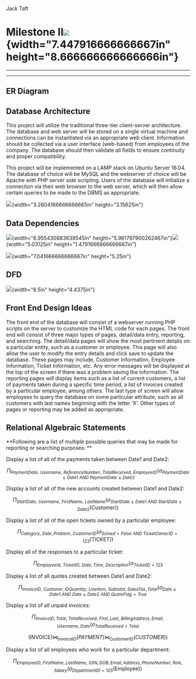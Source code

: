 Jack Taft

**Milestone II**![](media/image07.png){width="7.447916666666667in" height="8.666666666666666in"}
================================================================================================

  -- --
     
     
     
  -- --

ER Diagram
----------

Database Architecture
---------------------

This project will utilize the traditional three-tier client-server
architecture. The database and web server will be stored on a single
virtual machine and connections can be instantiated via an appropriate
web client. Information should be collected via a user interface
(web-based) from employees of the company. The database should then
validate all fields to ensure continuity and proper compatibility.

<span id="_gjdgxs" class="anchor"></span>This project will be
implemented on a LAMP stack on Ubuntu Server 16.04. The database of
choice will be MySQL and the webserver of choice will be Apache with PHP
server side scripting. Users of the database will initialize a
connection via their web browser to the web server, which will then
allow certain queries to be made to the DBMS as appropriate.

![](media/image09.png){width="3.2604166666666665in" height="3.15625in"}

Data Dependencies
-----------------

![](media/image08.jpg){width="6.955430883639545in"
height="5.961797900262467in"}![](media/image11.jpg){width="5.03125in"
height="1.4791666666666667in"}

![](media/image10.jpg){width="7.041666666666667in" height="5.25in"}

DFD
---

![](media/image02.png){width="6.5in" height="4.4375in"}

Front End Design Ideas
----------------------

The front end of the database will consist of a webserver running PHP
scripts on the server to customize the HTML code for each pages. The
front end will consist of three major types of pages, detail/data entry,
reporting, and searching. The detail/data pages will show the most
pertinent details on a particular entity, such as a customer or
employee. This page will also allow the user to modify the entry details
and click save to update the database. These pages may include, Customer
Information, Employee Information, Ticket Information, etc. Any error
messages will be displayed at the top of the screen if there was a
problem saving the information. The reporting pages will display items
such as a list of current customers, a list of payments taken during a
specific time period, a list of invoices created by a particular
employee, among others. The last type of screen will allow employees to
query the database on some particular attribute, such as all customers
with last names beginning with the letter ‘X’. Other types of pages or
reporting may be added as appropriate.

Relational Algebraic Statements
-------------------------------

**Following are a list of multiple possible queries that may be made for
reporting or searching purposes: **

Display a list of all of the payments taken between Date1 and Date2:

$$\Pi_{PaymentDate,\ Username,\ ReferenceNumber,\ TotalReceived,\ EmployeeID}(\sigma_{PaymentDate \geq Date1\ AND\ PaymentDate \leq Date2}$$

Display a list of all of the new accounts created between Date1 and
Date2:

$$\Pi_{StartDate,\ Username,\ FirstName,\ LastName}(\sigma_{StartDate \geq Date1\ AND\ StartDate \leq Date2}(\text{Customer}))$$

Display a list of all of the open tickets owned by a particular
employee:

$$\Pi_{Category,\ Date,Problem,\ CustomerID}(\sigma_{Solved = False\ AND\ TicketOwnerID = 123}(\text{TICKET}))$$

Display all of the responses to a particular ticket:

$$\Pi_{EmployeeId,\ TicketID,\ Date,Time,\ Description}(\sigma_{TicketID = 123}$$

Display a list of all quotes created between Date1 and Date2:

$$\Pi_{InvoiceID,\ Customer,IDQuantity,\ LineItem,\ Subtotal,\ SalexTax,Total}(\sigma_{Date \geq Date1\ AND\ Date \leq Date2\ AND\ QuoteFlag = True}$$

Display a list of all unpaid invoices:

$$\Pi_{InvoiceID,Total,\ TotalReceived,\ First,Last,\ BillingAddress,Email,Username,\ Date}(\sigma_{TotalReceived < Total}$$

$$(\text{INVOICE}) \bowtie_{\text{InvoiceID}}(PAYMENT) \bowtie_{\text{CustomerID}}(CUSTOMER))$$

Display a list of all employees who work for a particular department:

$$\Pi_{EmployeeID,\ FirstName,LastName,\ SSN,DOB,Email,Address,PhoneNumber,Role,Salary}(\sigma_{DepartmentID = 123}(\text{Employee}))$$
